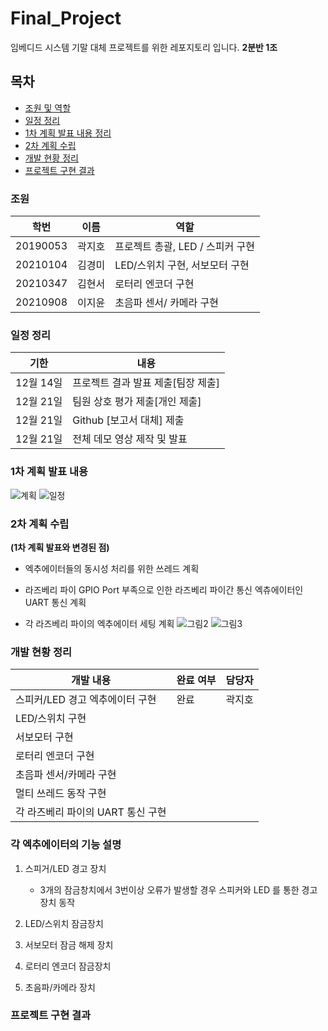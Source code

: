 # Final_Project
임베디드 시스템 기말 대체 프로젝트를 위한 레포지토리 입니다. **2분반 1조**
## 목차
- [조원 및 역할](#조원)
- [일정 정리](#일정-정리)
- [1차 계획 발표 내용 정리](#1차-계획-발표-내용)
- [2차 계획 수립](#2차-계획-수립)
- [개발 현황 정리](#개발-현황-정리)
- [프로젝트 구현 결과](#프로젝트-구현-결과)





###    조원

|학번|이름|역할|
|------|---|---|
|20190053|곽지호|프로젝트 총괄, LED / 스피커 구현|
|20210104|김경미|LED/스위치 구현, 서보모터 구현|
|20210347|김현서|로터리 엔코더 구현|
|20210908|이지윤|초음파 센서/ 카메라 구현|


### 일정 정리
|기한|내용|
|------|---|
|12월 14일|프로젝트 결과 발표 제출[팀장 제출]|
|12월 21일|팀원 상호 평가 제출[개인 제출]|
|12월 21일|Github [보고서 대체] 제출|
|12월 21일|전체 데모 영상 제작 및 발표|

### 1차 계획 발표 내용
![계획](https://github.com/ES-TEAM-0201/Final_Project/assets/94772949/26e23579-344d-4260-9e13-bc9d78848bb6)
![일정](https://github.com/ES-TEAM-0201/Final_Project/assets/94772949/eab3f602-022c-42ef-9637-6675661cad6d)

### 2차 계획 수립
**(1차 계획 발표와 변경된 점)**
- 엑추에이터들의 동시성 처리를 위한 쓰레드 계획
- 라즈베리 파이 GPIO Port 부족으로 인한 라즈베리 파이간 통신 엑츄에이터인 UART 통신 계획

- 각 라즈베리 파이의 엑추에이터 세팅 계획
 ![그림2](https://github.com/ES-TEAM-0201/Final_Project/assets/94772949/f876b9b4-3527-4725-884d-c00c4e5140b2)
![그림3](https://github.com/ES-TEAM-0201/Final_Project/assets/94772949/83080d41-02d5-4338-b280-2d126dd3eb99)


### 개발 현황 정리
|개발 내용|완료 여부|담당자|
|------|---|---|
|스피커/LED 경고 엑추에이터 구현|완료|곽지호|
|LED/스위치 구현||
|서보모터 구현|||
|로터리 엔코더 구현|||
|초음파 센서/카메라 구현|||
|멀티 쓰레드 동작 구현|||
|각 라즈베리 파이의 UART 통신 구현|||

### 각 엑추에이터의 기능 설명
1. 스피거/LED 경고 장치
	- 3개의 잠금창치에서 3번이상 오류가 발생할 경우 스피커와 LED 를 통한 경고장치 동작
	
2. LED/스위치 잠금장치
3. 서보모터 잠금 해제 장치
4. 로터리 엔코더 잠금장치
5. 초음파/카메라 장치

###   프로젝트 구현 결과
